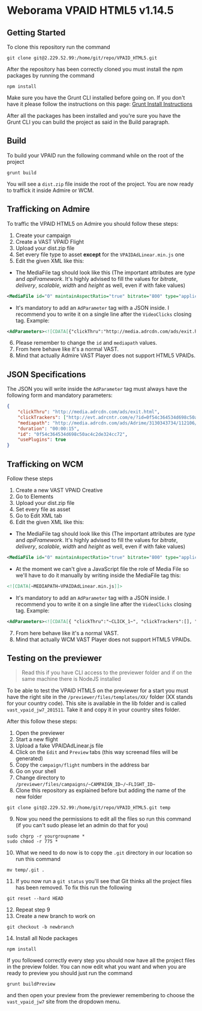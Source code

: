 # Weborama VPAID HTML5 v1.14.5

## Getting Started
To clone this repository run the command

```shell
git clone git@2.229.52.99:/home/git/repo/VPAID_HTML5.git
```

After the repository has been correctly cloned you must install the npm packages by running the command

```shell
npm install
```

Make sure you have the Grunt CLI installed before going on.
If you don't have it please follow the instructions on this page: [Grunt Install Instructions](http://gruntjs.com/getting-started)

After all the packages has been installed and you're sure you have the Grunt CLI you can build the project as said in the Build paragraph.

## Build
To build your VPAID run the following command while on the root of the project

```shell
grunt build
```

You will see a `dist.zip` file inside the root of the project.
You are now ready to traffick it inside Admire or WCM.

## Trafficking on Admire
To traffic the VPAID HTML5 on Admire you should follow these steps:
 1. Create your campaign
 2. Create a VAST VPAID Flight
 3. Upload your dist.zip file
 4. Set every file type to asset **except** for the `VPAIDAdLinear.min.js` one
 5. Edit the given XML like this:
  * The MediaFile tag should look like this (The important attributes are _type_ and _apiFramework_. It's highly advised to fill the values for _bitrate_, _delivery_, _scalable_, _width_ and _height_ as well, even if with fake values)
  ```XML
  <MediaFile id="0" maintainAspectRatio="true" bitrate="800" type="application/javascript" delivery="progressive" scalable="true" apiFramework="VPAID" width="640" height="360">
  ```
  * It's mandatory to add an `AdParameter` tag with a JSON inside. I recommend you to write it on a single line after the `VideoClicks` closing tag. Example:
  ```XML
  <AdParameters><![CDATA[{"clickThru":"http://media.adrcdn.com/ads/exit.html","clickTrackers":["http://evt.adrcntr.com/e/?id=84a5907a9017de718e602745ddbfec3d&ci=&ho=HOST&pl=default&cf=0&ff=0&el=video&rn=~RANDOM~&ob=default&ev=scrc&mo=0&fof=1&foe=1&foo=1&ms=&ca=0&rt=p"],"mediapath":"http://media.adrcdn.com/ads/Adrime/3130343734/112106/","duration":"00:00:10","id":"84a5907a9017de718e602745ddbfec3d","usePlugins":true,"videoName":"video.mp4","initialAudio":true,"VPAIDTabsPlugin":{"panels":[{"id":"descrizione","hasVideo":false,"videoName":"","feed":"none","gallery":"none"},{"id":"instagram","hasVideo":false,"videoName":"","feed":{"type":"instagram","token":"2304570340.0f095de.b76a9bf55d7d4ecb844dbe24df8451ba","webo_devid":"0f095de7f7864e08966c10a0c52122fa","from_userid":"2304570340","hashtag":"barilla"},"gallery":"none"},{"id":"video","hasVideo":true,"videoName":"video_2.mp4","feed":"none","gallery":"none"}]}}]]></AdParameters>
  ```
 6. Please remember to change the `id` and `mediapath` values.
 6. From here behave like it's a normal VAST.
 7. Mind that actually Admire VAST Player does not support HTML5 VPAIDs.
  
## JSON Specifications
The JSON you will write inside the `AdParameter` tag must always have the following form and mandatory parameters:

```json
{
	"clickThru": "http://media.adrcdn.com/ads/exit.html",
	"clickTrackers": ["http://evt.adrcntr.com/e/?id=0f54c364534d698c50ac4c2de324cc72&ci=&ho=HOST&pl=default&cf=0&ff=0&el=video&rn=~RANDOM~&ob=default&ev=scrc&mo=0&fof=1&foe=1&foo=1&ms=&ca=0&rt=p"],
	"mediapath": "http://media.adrcdn.com/ads/Adrime/3130343734/112106/",
	"duration": "00:00:15",
	"id": "0f54c364534d698c50ac4c2de324cc72",
	"usePlugins": true
}
```

## Trafficking on WCM
Follow these steps
 1. Create a new VAST VPAID Creative
 2. Go to Elements
 3. Upload your dist.zip file
 4. Set every file as asset
 5. Go to Edit XML tab
 6. Edit the given XML like this:
  * The MediaFile tag should look like this (The important attributes are _type_ and _apiFramework_. It's highly advised to fill the values for _bitrate_, _delivery_, _scalable_, _width_ and _height_ as well, even if with fake values)
  ```XML
  <MediaFile id="0" maintainAspectRatio="true" bitrate="800" type="application/javascript" delivery="progressive" scalable="true" apiFramework="VPAID" width="640" height="360">
  ```
  * At the moment we can't give a JavaScript file the role of Media File so we'll have to do it manually by writing inside the MediaFile tag this:
  ```XML
  <![CDATA[~MEDIAPATH~VPAIDAdLinear.min.js]]>
  ```
  * It's mandatory to add an `AdParameter` tag with a JSON inside. I recommend you to write it on a single line after the `VideoClicks` closing tag. Example:
  ```XML
  <AdParameters><![CDATA[{ "clickThru":"~CLICK_1~", "clickTrackers":[], "mediapath":"~MEDIAPATH~", "duration":"15", "id": "~INSERTION_ID~", "host":"~HOST~", "a":{ "si":"~ACCOUNT_ID~", "te":"~TRACKING_ELEMENT_ID~", "aap":"~ASSIGNED_AD_POSITION_ID~", "agi":"~ACTION_GROUP_ID~", "ycp":"~CUSTOM_PARAMETER~"}, "usePlugins" : true, "showSkipAfter": 2, "showSkipCountdown": true, "videoName":"video.mp4"}]]></AdParameters>
  ```
 7. From here behave like it's a normal VAST.
 8. Mind that actually WCM VAST Player does not support HTML5 VPAIDs.

## Testing on the previewer
> Read this if you have CLI access to the previewer folder and if on the same machine there is NodeJS installed

To be able to test the VPAID HTML5 on the previewer for a start you must have the right site in the `/previewer/files/templates/XX/` folder (XX stands for your country code).
This site is available in the lib folder and is called `vast_vpaid_jw7_201511`. Take it and copy it in your country sites folder.

After this follow these steps:
 1. Open the previewer
 2. Start a new flight
 3. Upload a fake VPAIDAdLinear.js file
 4. Click on the `Edit` and `Preview` tabs (this way screenad files will be generated)
 5. Copy the `campaign/flight` numbers in the address bar
 6. Go on your shell
 7. Change directory to `/previewer/files/campaigns/~CAMPAIGN_ID~/~FLIGHT_ID~`
 8. Clone this repository as explained before but adding the name of the new folder
 
 ```shell
 git clone git@2.229.52.99:/home/git/repo/VPAID_HTML5.git temp
 ```
 9. Now you need the permissions to edit all the files so run this command (if you can't sudo please let an admin do that for you)
 
 ```shell
 sudo chgrp -r yourgroupname *
 sudo chmod -r 775 *
 ```
 10. What we need to do now is to copy the `.git` directory in our location so run this command
 
 ```shell
 mv temp/.git .
 ```
 11. If you now run a `git status` you'll see that Git thinks all the project files has been removed. To fix this run the following
 
 ```shell
 git reset --hard HEAD
 ```
 12. Repeat step 9
 13. Create a new branch to work on
 
 ```shell
 git checkout -b newbranch
 ```
 14. Install all Node packages
 
 ```shell
 npm install
 ```

If you followed correctly every step you should now have all the project files in the preview folder.
You can now edit what you want and when you are ready to preview you should just run the command

```shell
grunt buildPreview
```

and then open your preview from the previewer remembering to choose the `vast_vpaid_jw7` site from the dropdown menu.
